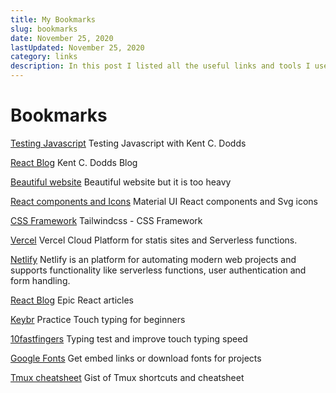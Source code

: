 ```yaml
---
title: My Bookmarks 
slug: bookmarks
date: November 25, 2020
lastUpdated: November 25, 2020 
category: links
description: In this post I listed all the useful links and tools I use while I'm working on a project.
---
```


# Bookmarks

<a href="https://testingjavascript.com" class="bookmarkLink" target="_blank">Testing Javascript</a>
Testing Javascript with Kent C. Dodds 

<a href="https://kentcdodds.com/blog/" class="bookmarkLink" target="_blank">React Blog</a>
Kent C. Dodds Blog

<a href="https://basement.studio/" class="bookmarkLink" target="_blank">Beautiful website</a>
Beautiful website but it is too heavy

<!-- [UI Blog](https://mxstbr.com/)
UI blog -->
<a href="https://material-ui.com/" class="bookmarkLink" target="_blank">React components and Icons</a>
Material UI React components and Svg icons

<a href="https://tailwindcss.com/" class="bookmarkLink" target="_blank">CSS Framework</a>
Tailwindcss - CSS Framework

<a href="https://vercel.com" class="bookmarkLink" target="_blank">Vercel</a>
Vercel Cloud Platform for statis sites and Serverless functions. 

<a href="https://www.netlify.com/" class="bookmarkLink" target="_blank">Netlify</a>
Netlify is an platform for automating modern web projects and supports functionality like serverless functions, user authentication and form handling.

<a href="https://epicreact.dev/articles" class="bookmarkLink" target="_blank">React Blog</a>
Epic React articles

<a href="https://www.keybr.com/" class="bookmarkLink" target="_blank">Keybr</a>
Practice Touch typing for beginners

<a href="https://10fastfingers.com/" class="bookmarkLink" target="_blank">10fastfingers</a>
Typing test and improve touch typing speed

<a href="https://fonts.google.com/" class="bookmarkLink" target="_blank">Google Fonts</a>
Get embed links or download fonts for projects

<a href="https://gist.github.com/0-void/fd4a363341e834a9ab05ea61c5e65348" class="bookmarkLink" target="_blank">Tmux cheatsheet</a>
Gist of Tmux shortcuts and cheatsheet


